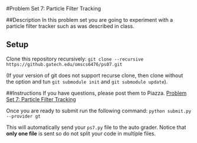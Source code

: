 #Problem Set 7: Particle Filter Tracking

##Description
In this problem set you are going to experiment with a particle filter tracker such as was described in class.

## Setup
Clone this repository recursively:
`git clone --recursive https://github.gatech.edu/omscs6476/ps07.git`

(If your version of git does not support recurse clone, then clone without the option and tun `git submodule init` and `git submodule update`).

##Instructions
If you have questions, please post them to Piazza.
[Problem Set 7: Particle Filter Tracking](https://docs.google.com/document/d/11ZTbKVE88qmZHD1v7pe4Uuh3Nk_3-lVjyJL83GRvo7o/edit?usp=sharing)

Once you are ready to submit run the following command:
`python submit.py --provider gt`

This will automatically send your `ps7.py` file to the auto grader. Notice that **only one file** is sent so do not split your code in multiple files.
